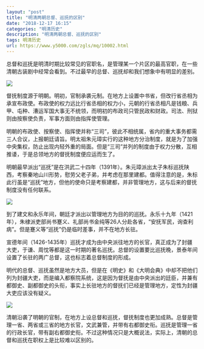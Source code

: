 ```yaml
---
layout: "post"
title: "明清两朝总督、巡抚的区别"
date: "2018-12-17 16:15"
categories: "明清历史"
description: "明清两朝总督、巡抚的区别"
tags: 明清历史
url: https://www.y5000.com/zgls/mq/10002.html
---
```






总督和巡抚是明清时期比较常见的官职名，是管理某一个片区的最高官职，在一些清朝古装剧中经常会看到。不过最早的总督、巡抚却和我们想象中有明显的差别。

![](https://img.y5000.com/uploads/allimg/170110/8-1F110160R4436.jpg)

督抚制度源于明朝。明初，官制承袭元制。在地方上设置中书省，但改行省丞相为承宣布政使。布政使的权力远比行省丞相的权力小，元朝的行省丞相凡是钱粮、兵甲、屯种、漕运军国大事无不统领，而明初的布政司只管民政和财政。司法、刑狱则由按察使负责，军事方面则由指挥使管理。

明朝的布政使、按察使、指挥使并称“三司”，彼此不相统属，省内的重大事务都需三人合议，上报朝廷请旨。明太祖朱元璋实行的这种地方分治制度，就是为了加强中央集权，防止出现内轻外重的局面。但是“三司”并列的制度由于权力分散，互相推诿，于是总领地方的督抚制度便应运而生了。

明朝最早派出“巡抚”是在洪武二十四年（1391年）。朱元璋派出太子朱标巡抚陕西，考察秦地山川形势，慰劳父老子弟，并考虑在那里建都。值得注意的是，朱标此行虽是“巡抚”地方，但他的使命只是考察建都，并非管理地方，这与后来的督抚制度没有任何联系。

![](https://img.y5000.com/uploads/allimg/170110/8-1F110160S2M0.jpg)

到了建文和永乐年间，朝廷才派出以管理地方为目的的巡抚。永乐十九年（1421年），朱棣派吏部尚书蹇义、礼部尚书金纯等26人分赴各省，“安抚军民，询查利病”。但是蹇义等“巡抚”仍是临时差事，并不在地方长驻。

宣德年间（1426-1435年）巡抚才成为由中央派往地方的长官，真正成为了封疆大吏，于谦、周忱等都是这一时期的著名巡抚。总督的设置要比巡抚晚，景泰年间设置了长驻的两广总督，这也标志着总督制度的形成。

明代的总督、巡抚虽然是地方大员，但是在《明史》和《大明会典》中却不把他们列为封疆大吏，而是编入都察院系统，这是因为督抚是由中央派出的廷臣，并兼有都御史、副都御史的头衔，事实上长驻地方的督抚们已经是管理地方，定性为封疆大吏应该没有疑义。

![](https://img.y5000.com/uploads/allimg/170110/8-1F110160U2621.jpg)

清朝沿袭了明朝的官制，在地方上设总督和巡抚，督抚制度也更加成熟。总督是管理一省、两省或三省的地方长官，文武兼管，并带有右都御史衔。巡抚是管理一省的行政长官，带有副右都御史衔。不过这种情况只是大概说法，实际上，清朝的总督和巡抚在职权上是比较难以区别的。
